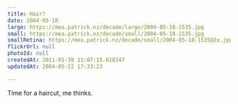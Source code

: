 ```yaml
---
title: Hair?
date: 2004-05-18
large: https://mea.patrick.nz/decade/large/2004-05-18-1535.jpg
small: https://mea.patrick.nz/decade/small/2004-05-18-1535.jpg
smallRetina: https://mea.patrick.nz/decade/small/2004-05-18-1535@2x.jpg
flickrUrl: null
photoId: null
createdAt: 2011-01-30 11:07:15.618147
updatedAt: 2004-05-22 17:33:23

---
```

Time for a haircut, me thinks.
